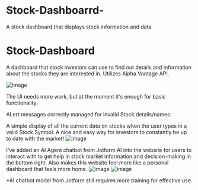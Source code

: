 # Stock-Dashboarrd-
A stock dashboard that displays stock information and data 
# Stock-Dashboard
A dashboard that stock investors can use to find out details and information about the stocks they are interested in. Utilizes Alpha Vantage API. 

![image](https://github.com/user-attachments/assets/12bb4958-c03c-4d76-bd08-fc7ee3d35037)

The UI needs more work, but at the moment it's enough for basic functionality. 

ALert messages correctly managed for invalid Stock details/names. 


A simple display of all the current data on stocks when the user types in a valid Stock Symbol. A nice and easy way for investors to constantly be up to date with the market! 
![image](https://github.com/user-attachments/assets/d106af4d-6d2a-4555-bce2-44a3ecade75c)

I've added an AI Agent chatbot from Jotform AI into the website for users to interact with to get help in stock market information and decision-making in the bottom right.
Also makes this website feel more like a personal dashboard that feels more home. 
![image](https://github.com/user-attachments/assets/d779b91a-e837-4b91-a95f-9fe058d6efda)
![image](https://github.com/user-attachments/assets/55f905ee-70e5-4780-a848-49a232b6b599)


*AI chatbot model from Jotform still requires more training for effective use. 











